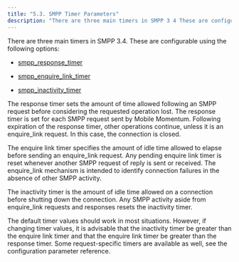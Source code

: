 ```yaml
---
title: "5.3. SMPP Timer Parameters"
description: "There are three main timers in SMPP 3 4 These are configurable using the following options smpp response timer smpp enquire link timer smpp inactivity timer The response timer sets the amount of time allowed following an SMPP request before considering the requested operation lost The response timer is set..."
---
```


There are three main timers in SMPP 3.4\. These are configurable using the following options:

*   [smpp_response_timer](mobility.conf.smpp_response_timer "smpp_response_timer")

*   [smpp_enquire_link_timer](mobility.conf.smpp_enquire_link_timer "smpp_enquire_link_timer")

*   [smpp_inactivity_timer](mobility.conf.smpp_inactivity_timer "smpp_inactivity_timer")

The response timer sets the amount of time allowed following an SMPP request before considering the requested operation lost. The response timer is set for each SMPP request sent by Mobile Momentum. Following expiration of the response timer, other operations continue, unless it is an enquire_link request. In this case, the connection is closed.

The enquire link timer specifies the amount of idle time allowed to elapse before sending an enquire_link request. Any pending enquire link timer is reset whenever another SMPP request of reply is sent or received. The enquire_link mechanism is intended to identify connection failures in the absence of other SMPP activity.

The inactivity timer is the amount of idle time allowed on a connection before shutting down the connection. Any SMPP activity aside from enquire_link requests and responses resets the inactivity timer.

The default timer values should work in most situations. However, if changing timer values, it is advisable that the inactivity timer be greater than the enquire link timer and that the enquire link timer be greater than the response timer. Some request-specific timers are available as well, see the configuration parameter reference.